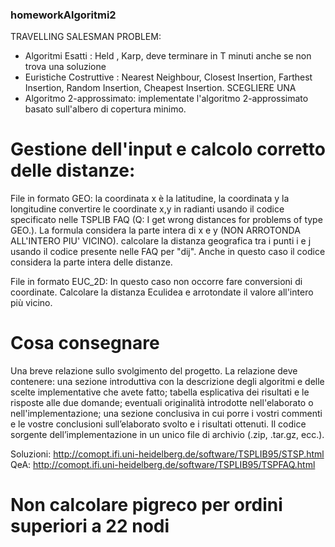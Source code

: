 ### homeworkAlgoritmi2

TRAVELLING SALESMAN PROBLEM:

- Algoritmi Esatti : Held , Karp,  deve terminare in T minuti anche se non trova una soluzione
- Euristiche Costruttive : Nearest Neighbour, Closest Insertion, Farthest Insertion, Random Insertion, Cheapest Insertion. SCEGLIERE UNA
- Algoritmo 2-approssimato: implementate l'algoritmo 2-approssimato basato sull'albero di copertura minimo.

# Gestione dell'input e calcolo corretto delle distanze:
File in formato GEO: la coordinata x è la latitudine, la coordinata y la longitudine
convertire le coordinate x,y in radianti usando il codice specificato nelle TSPLIB FAQ (Q: I get wrong distances for problems of type GEO.). La formula considera la parte intera di x e y (NON ARROTONDA ALL'INTERO PIU' VICINO).
calcolare la distanza geografica tra i punti i e j usando il codice presente nelle FAQ per "dij". Anche in questo caso il codice considera la parte intera delle distanze.

File in formato EUC_2D: In questo caso non occorre fare conversioni di coordinate. Calcolare la distanza Eculidea e arrotondate il valore all'intero più vicino.

# Cosa consegnare
Una breve relazione sullo svolgimento del progetto. La relazione deve contenere:
una sezione introduttiva con la descrizione degli algoritmi e delle scelte implementative che avete fatto;
tabella esplicativa dei risultati e le risposte alle due domande;
eventuali originalità introdotte nell'elaborato o nell'implementazione;
una sezione conclusiva in cui porre i vostri commenti e le vostre conclusioni sull’elaborato svolto e i risultati ottenuti.
Il codice sorgente dell’implementazione in un unico file di archivio (.zip, .tar.gz, ecc.).

Soluzioni:
http://comopt.ifi.uni-heidelberg.de/software/TSPLIB95/STSP.html
QeA:
http://comopt.ifi.uni-heidelberg.de/software/TSPLIB95/TSPFAQ.html

# Non calcolare pigreco per ordini superiori a 22 nodi